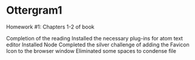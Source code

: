 # Ottergram1
Homework #1: Chapters 1-2 of book

Completion of the reading
Installed the necessary plug-ins for atom text editor
Installed Node
Completed the silver challenge of adding the Favicon Icon to the browser window
Eliminated some spaces to condense file
